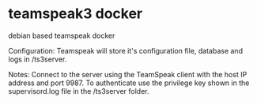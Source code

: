 # teamspeak3 docker
debian based teamspeak docker

Configuration:
Teamspeak will store it's configuration file, database and logs in /ts3server.

Notes:
Connect to the server using the TeamSpeak client with the host IP address and port 9987.
To authenticate use the privilege key shown in the supervisord.log file in the /ts3server folder.